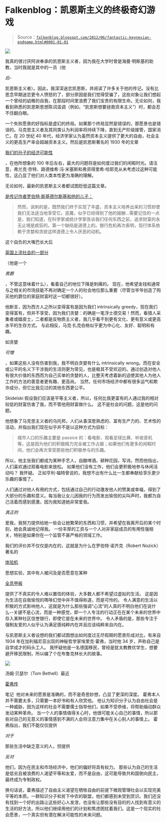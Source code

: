 <!--yml

类别：未分类

日期：2024 年 05 月 12 日 20 时 27 分 12 秒

-->

# Falkenblog：凯恩斯主义的终极奇幻游戏

> Source：[`falkenblog.blogspot.com/2012/06/fantastic-keynesian-endgame.html#0001-01-01`](http://falkenblog.blogspot.com/2012/06/fantastic-keynesian-endgame.html#0001-01-01)

![](https://blogger.googleusercontent.com/img/b/R29vZ2xl/AVvXsEhC9wDOIUFfxjYwUFFx0wkMP1UVpkk2dU9uhyphenhyphens2xX3q0uJ8c5AMosnkKn26wCEmF-h6O3Yl9t2tuJx99zoKm9ROMcacxlr2fwxeCNH8i-ur2mQI6a5xw6wC02XUbiqret9XNkDlRw/s1600/skidelski.jpg)

我真的很讨厌阿谀奉承的凯恩斯主义者，因为我在大学时曾是海曼·明斯基的助教，当时我就是其中的一员（他

*后-*

凯恩斯主义者）。因此，我深深迷恋凯恩斯，并阅读了许多关于他的传记。没有比思念早期迷恋更令人愤怒的了，部分原因是我们觉得受骗了，这些对象让我们想起一个曾经的幼稚的自我，在那段时间里浪费了我们宝贵的有限生命。无论如何，我看到熟悉的凯恩斯思想陈词滥调（例如，“凯恩斯想要拯救资本主义”）时，都会忍不住翻白眼。

一个失败愿景的好指标是虚幻的终局。如果那个终局显然是错误的，那愿景也是错误的。马克思主义者及其同类认为利润率将持续下降，直到无产阶级接管，国家消亡。在 20 世纪 40 年代，经济学家认为虽然资本主义提供了更大的自由，社会主义的更高生产率会超越资本主义。然后是凯恩斯著名的 1930 年的文章

[我们的孙子的经济可能性](http://www.excellentfuture.ca/sites/default/files/Economic%20Possibilities%20of%20Our%20Grandchildren.pdf)

，在他所想象的 100 年后左右，最大的问题将是如何度过我们的闲暇时光。请注意，弗兰克·奈特、路德维希·冯·米塞斯和弗资得里希·哈耶克从未考虑过这种可能性，这凸显了他们对人类本性更为准确的理解。

无论如何，最新的凯恩斯主义者都试图贬低这篇文章。

[是传记作者罗伯特·斯基德尔斯基和他的儿子：](http://chronicle.com/article/In-Praise-of-Leisure/132251/)

> 然而，讽刺的是，既然我们终于实现了丰盛，资本主义培养出来的习惯却使我们无法适当地享受它。恶魔，似乎已经得到了他的报酬...需要记住的一点是，我们知道，在科学家或统计学家告诉我们任何东西之前，追求财富的永无止境是疯狂的。第一个缺陷是道德上的。银行危机再次表明，现行体系依赖于贪婪和贪欲这样道德上令人厌恶的动机。

这个自负的大嘴巴长大后

[英国上流社会的一部分](http://en.wikipedia.org/wiki/Robert_Skidelsky,_Baron_Skidelsky#cite_note-alevel-2)

（他是一个

*男爵*

，不管这意味着什么），看着自己的地位下降是刺痛的。 现在，他希望金钱和通常与之相关的市场技能不再对确定一个人的社会地位那么重要（尽管当爷爷创造了购买他的爵位的家庭财富时这一切都很好）。

他断言，因为西方人之所以变得富有是因为我们 intrinsically greedy，现在我们变得富有，但并不享受，因为我们贪婪：的确是一笔浮士德交易！然而，看猎人采集者或嬉皮士，二者都是反物质主义者，我几乎看不到更有文化、更有意义或更高水平的生存方式。 与此相反，马克·扎克伯格似乎更为中心化、友好、聪明和有趣。

如贪婪

*可憎*

，如果这些人没有伤害到我，我不明白贪婪有什么 intrinsically wrong。而在安全或公平的名义下干涉我的生活则更为常见，也是极其不受欢迎的。通过创造对他人有很大价值的东西而为自己买单的贪婪的人，比整天考虑着新的迫使其他人为他人工作的方法的善意者更有趣、更高尚。 当然，任何市场经济中都有很多运气和欺诈成分，但它比我见过的其他东西更公平。

Skidelski 假设我们应该是平等主义者，所以，任何比我更富有的人通过我的相对较低的财富伤害了我，而不管他用财富做什么。 这不是社会的问题，这是他的问题。

他想象了马克思主义者的乌托邦，人们从事深思熟虑的、富有生产力的、艺术性的活动，并指出我们现在似乎并不是以这种方式为目标：

> 城市人口的乐趣主要是 passice 的：看电影、观看足球比赛、听收音机等。这是因为他们的积极精力完全被工作占据；如果他们有更多的闲暇时间，他们会再次享受那些他们积极参与的乐趣。

所以，他主张我们都成为某种手艺人，自酿啤酒，耕种花园，写诗。然而他指出，人们喜欢通过观看电影来放松。 如果他们没有工作，他们会更积极地参与休闲活动吗？ 我怀疑。 正如亨利·福特曾说的，我想不出有什么比一生都奉献给享乐更少乐趣的事情了。

人们通过对他人有用的方式，包括通过自己的行动激发他人的赞美或幸福，得到了大部分的乐趣和意义。每当我让女儿因我的行为而发出愉悦的尖叫声时，我都为自己活着而感到感激，因为我知道她非常爱我。

*真正的*

爱我，我努力提供给她一些会让她繁荣的东西和习惯，并希望在我离开后的某个时刻，她会真诚地记得我。 一份丰厚的工资与一个人对非家庭成员的有用性强相关，特别是如果你在一个监管不甚严格的领域工作。

我们的评价并不仅仅是内在的，这就是为什么在罗伯特·诺齐克（Robert Nozick）著名的

[体验机](http://en.wikipedia.org/wiki/Experience_machine)

思想实验，其中有人被问及是否愿意在某种

[全息甲板](http://en.memory-alpha.org/wiki/Holodeck)

提供了不真实的令人难以置信的体验，大多数人都不希望过虚拟的生活。 这是因为生活在自我愉悦的嗎啡幻觉中并不值得称道，而是可怜的。 令人满意的生活以积极的方式影响他人，这就是为什么那些强调“心流”的人真的不明白他们在说什么--关键不是心流，而是一种感觉，即一个人专注的行动正在在某个未来的世界中存入某种社区信誉银行，即使它是在未来的世界中。 令人矛盾的是，那些专注于强制友爱的人似乎认为满足感纯粹内在并且应该纯粹来自内在。

与凯恩斯主义者设想的我们都试图想出如何度过无尽假期的愿景形成对比，有来自 1934 年在加利福尼亚出现的神秘哲学家埃里克·霍弗，当时他 34 岁，声称自己是自学成才的码头工人。 我怀疑他是一名德国移民，曾经是犹太教教优学生，想要避开移民限制，所以编了个在布鲁克林长大的故事。

![](https://blogger.googleusercontent.com/img/b/R29vZ2xl/AVvXsEgTWDqRNZWX8sY6jQg6lFkdNREcIQbTgWlMKcAqgaubLLk0vlffcBHZ6MTNSjnX2Q2yRkiJyZIs_LUBdF1yQR8Wc62p66bGnpq8d1_5Ylg8vDfcvoeJwW4fUu-YMp_wYGKZYu7hvg/s1600/eric-hoffer+large+main+pic.jpg)

汤姆·贝瑟尔（Tom Bethell）最近

[霍弗传](http://www.amazon.com/Eric-Hoffer-Longshoreman-Philosopher-PUBLICATION/dp/0817914145)

笔记  他对未来的愿景是准确的，而不是奇思妙想，凸显了更深的深度。 霍弗本人并不需要太多，只需要一本好书和有人欣赏他。 他认为知识分子认为自由社会是一种威胁，因为这样的社会不需要儒士指导他们，如果不受恭维，将帮助煽动群众发动某种革命。 当一个人的事情值得关心时，他很可能关心自己的事情，所以那些对自己的无意义的事情感到不满的人会将注意力集中在关心别人的事情上。 霍弗指出，我们不能仅仅提供

*对于*

那些生活中缺乏意义的人，但提供

*反对*

他们，因为在民主和市场经济中，他们的偏好将具有权力。 那些认为自己的生活是低劣且被浪费的人渴望平等和友爱，而不是自由，这可能导致共和国倒向民主，最终成为专制政权。

换句话说，霍弗描述了自由主义渴望在牺牲自由的前提下微观管理社会以实现完美平等的本质。一群知识分子和贫下中农的联盟，他们都感到未受到赏识。我们还没有找到一个好的出路让这些好心人发泄，也没有让那些没有目的的人找到有意义的生活的好方法，所以他们继续用他们的计划和焦虑困扰着我们。这是一个现实的社会愿景，一个真实但有潜在解决可能性的未来问题。

